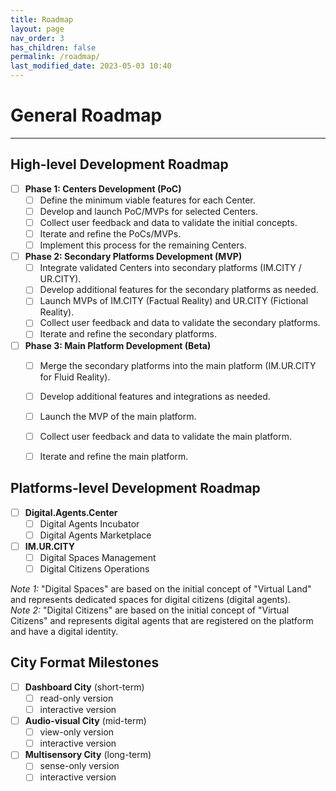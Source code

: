 ```yaml
---
title: Roadmap
layout: page
nav_order: 3
has_children: false
permalink: /roadmap/
last_modified_date: 2023-05-03 10:40
---
```



# General Roadmap
----------------

## High-level Development Roadmap

- [ ] **Phase 1: Centers Development (PoC)**
  - [ ] Define the minimum viable features for each Center.
  - [ ] Develop and launch PoC/MVPs for selected Centers.
  - [ ] Collect user feedback and data to validate the initial concepts.
  - [ ] Iterate and refine the PoCs/MVPs.
  - [ ] Implement this process for the remaining Centers.

- [ ] **Phase 2: Secondary Platforms Development (MVP)**
  - [ ] Integrate validated Centers into secondary platforms (IM.CITY / UR.CITY).
  - [ ] Develop additional features for the secondary platforms as needed.
  - [ ] Launch MVPs of IM.CITY (Factual Reality) and UR.CITY (Fictional Reality).
  - [ ] Collect user feedback and data to validate the secondary platforms.
  - [ ] Iterate and refine the secondary platforms.

- [ ] **Phase 3: Main Platform Development (Beta)**
  - [ ] Merge the secondary platforms into the main platform (IM.UR.CITY for Fluid Reality).
  - [ ] Develop additional features and integrations as needed.
  - [ ] Launch the MVP of the main platform.
  - [ ] Collect user feedback and data to validate the main platform.
  - [ ] Iterate and refine the main platform.


## Platforms-level Development Roadmap

- [ ] **Digital.Agents.Center**
  - [ ] Digital Agents Incubator
  - [ ] Digital Agents Marketplace
  
- [ ] **IM.UR.CITY**
  - [ ] Digital Spaces Management
  - [ ] Digital Citizens Operations

_Note 1:_ "Digital Spaces" are based on the initial concept of "Virtual Land" and represents dedicated spaces for digital citizens (digital agents).      
_Note 2:_ "Digital Citizens" are based on the initial concept of "Virtual Citizens" and represents digital agents that are registered on the platform and have a digital identity.


## City Format Milestones 

- [ ] **Dashboard City** (short-term)
  - [ ] read-only version
  - [ ] interactive version
- [ ] **Audio-visual City** (mid-term)
  - [ ] view-only version
  - [ ] interactive version
- [ ] **Multisensory City** (long-term)
  - [ ] sense-only version
  - [ ] interactive version
